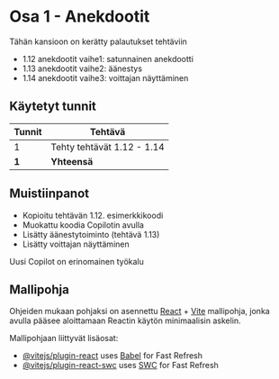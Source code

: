 # Osa 1 - Anekdootit

Tähän kansioon on kerätty palautukset tehtäviin 
- 1.12 anekdootit vaihe1: satunnainen anekdootti
- 1.13 anekdootit vaihe2: äänestys
- 1.14 anekdootit vaihe3: voittajan näyttäminen

## Käytetyt tunnit
  Tunnit | Tehtävä                 |
| ------- | ---------------------- |
| 1 | Tehty tehtävät 1.12 - 1.14 |
| **1** | **Yhteensä** |

## Muistiinpanot
- Kopioitu tehtävän 1.12. esimerkkikoodi
- Muokattu koodia Copilotin avulla
- Lisätty äänestytoiminto (tehtävä 1.13)
- Lisätty voittajan näyttäminen

Uusi Copilot on erinomainen työkalu

## Mallipohja

Ohjeiden mukaan pohjaksi on asennettu [React](https://react.dev/) + [Vite](https://vite.dev/) mallipohja, jonka avulla pääsee aloittamaan Reactin käytön minimaalisin askelin.

Mallipohjaan liittyvät lisäosat:

- [@vitejs/plugin-react](https://github.com/vitejs/vite-plugin-react/blob/main/packages/plugin-react/README.md) uses [Babel](https://babeljs.io/) for Fast Refresh
- [@vitejs/plugin-react-swc](https://github.com/vitejs/vite-plugin-react-swc) uses [SWC](https://swc.rs/) for Fast Refresh

